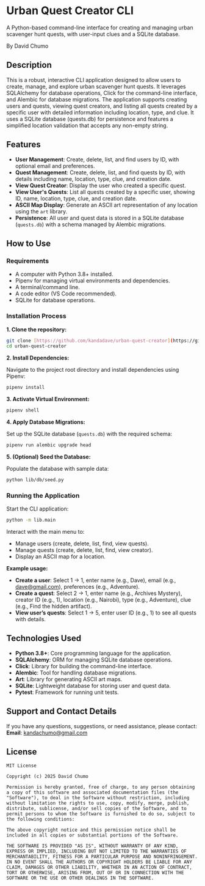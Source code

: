 # Urban Quest Creator CLI

A Python-based command-line interface for creating and managing urban scavenger hunt quests, with user-input clues and a SQLite database.

By David Chumo

## Description

This is a robust, interactive CLI application designed to allow users to create, manage, and explore urban scavenger hunt quests. It leverages SQLAlchemy for database operations, Click for the command-line interface, and Alembic for database migrations. The application supports creating users and quests, viewing quest creators, and listing all quests created by a specific user with detailed information including location, type, and clue. It uses a SQLite database (quests.db) for persistence and features a simplified location validation that accepts any non-empty string.



## Features

- **User Management**: Create, delete, list, and find users by ID, with optional email and preferences.
- **Quest Management**: Create, delete, list, and find quests by ID, with details including name, location, type, clue, and creation date.
- **View Quest Creator**: Display the user who created a specific quest.
- **View User's Quests**: List all quests created by a specific user, showing ID, name, location, type, clue, and creation date.
- **ASCII Map Display**: Generate an ASCII art representation of any location using the `art` library.
- **Persistence**: All user and quest data is stored in a SQLite database (`quests.db`) with a schema managed by Alembic migrations.

## How to Use

### Requirements

- A computer with Python 3.8+ installed.
- Pipenv for managing virtual environments and dependencies.
- A terminal/command line.
- A code editor (VS Code recommended).
- SQLite for database operations.

### Installation Process

**1. Clone the repository:**

```bash
git clone [https://github.com/kandadave/urban-quest-creator](https://github.com/kandadave/urban-quest-creator)
cd urban-quest-creator
````

**2. Install Dependencies:**

Navigate to the project root directory and install dependencies using Pipenv:

```bash
pipenv install
```

**3. Activate Virtual Environment:**

```bash
pipenv shell
```

**4. Apply Database Migrations:**

Set up the SQLite database (`quests.db`) with the required schema:

```bash
pipenv run alembic upgrade head
```

**5. (Optional) Seed the Database:**

Populate the database with sample data:

```bash
python lib/db/seed.py
```

### Running the Application

Start the CLI application:

```bash
python -m lib.main
```

Interact with the main menu to:

  - Manage users (create, delete, list, find, view quests).
  - Manage quests (create, delete, list, find, view creator).
  - Display an ASCII map for a location.

**Example usage:**

  - **Create a user**: Select 1 -\> 1, enter name (e.g., Dave), email (e.g., dave@gmail.com), preferences (e.g., Adventure).
  - **Create a quest**: Select 2 -\> 1, enter name (e.g., Archives Mystery), creator ID (e.g., 1), location (e.g., Nairobi), type (e.g., Adventure), clue (e.g., Find the hidden artifact).
  - **View user’s quests**: Select 1 -\> 5, enter user ID (e.g., 1) to see all quests with details.

## Technologies Used

  - **Python 3.8+**: Core programming language for the application.
  - **SQLAlchemy**: ORM for managing SQLite database operations.
  - **Click**: Library for building the command-line interface.
  - **Alembic**: Tool for handling database migrations.
  - **Art**: Library for generating ASCII art maps.
  - **SQLite**: Lightweight database for storing user and quest data.
  - **Pytest**: Framework for running unit tests.

## Support and Contact Details

If you have any questions, suggestions, or need assistance, please contact:
**Email**: kandachumo@gmail.com

## License

```
MIT License

Copyright (c) 2025 David Chumo

Permission is hereby granted, free of charge, to any person obtaining a copy of this software and associated documentation files (the "Software"), to deal in the Software without restriction, including without limitation the rights to use, copy, modify, merge, publish, distribute, sublicense, and/or sell copies of the Software, and to permit persons to whom the Software is furnished to do so, subject to the following conditions:

The above copyright notice and this permission notice shall be included in all copies or substantial portions of the Software.

THE SOFTWARE IS PROVIDED "AS IS", WITHOUT WARRANTY OF ANY KIND, EXPRESS OR IMPLIED, INCLUDING BUT NOT LIMITED TO THE WARRANTIES OF MERCHANTABILITY, FITNESS FOR A PARTICULAR PURPOSE AND NONINFRINGEMENT. IN NO EVENT SHALL THE AUTHORS OR COPYRIGHT HOLDERS BE LIABLE FOR ANY CLAIM, DAMAGES OR OTHER LIABILITY, WHETHER IN AN ACTION OF CONTRACT, TORT OR OTHERWISE, ARISING FROM, OUT OF OR IN CONNECTION WITH THE SOFTWARE OR THE USE OR OTHER DEALINGS IN THE SOFTWARE.
```

